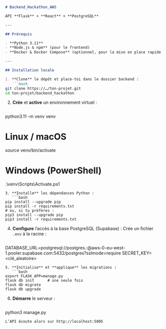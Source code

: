 ````markdown
# Backend_Hackathon_AWS

API **Flask** + **React** + **PostgreSQL**

---

## Prérequis

- **Python 3.11**  
- **Node.js & npm** (pour le frontend)  
- **Docker & Docker Compose** (optionnel, pour la mise en place rapide de la base)

---

## Installation locale

1. **Clone** le dépôt et place-toi dans le dossier backend :
   ```bash
git clone https://…/ton-projet.git
cd ton-projet/backend_hackathon
````

2. **Crée** et **active** un environnement virtuel :

   ```bash
   ```

python3.11 -m venv venv

# Linux / macOS

source venv/bin/activate

# Windows (PowerShell)

.\venv\Scripts\Activate.ps1

````
3. **Installe** les dépendances Python :
   ```bash
pip install --upgrade pip
pip install -r requirements.txt
# ou, si tu préfères :
pip3 install --upgrade pip
pip3 install -r requirements.txt
````

4. **Configure** l’accès à la base PostgreSQL (Supabase) :
   Crée un fichier `.env` à la racine :

   ```ini
   ```

DATABASE\_URL=postgresql://postgres.<project-ref>:<PASSWORD>@aws-0-eu-west-1.pooler.supabase.com:5432/postgres?sslmode=require
SECRET\_KEY=\<clé\_aleatoire>

````
5. **Initialise** et **applique** les migrations :
   ```bash
export FLASK_APP=manage.py
flask db init      # une seule fois
flask db migrate
flask db upgrade
````

6. **Démarre** le serveur :

   ```bash
   ```

python3 manage.py

```
L’API écoute alors sur http://localhost:5005
```
